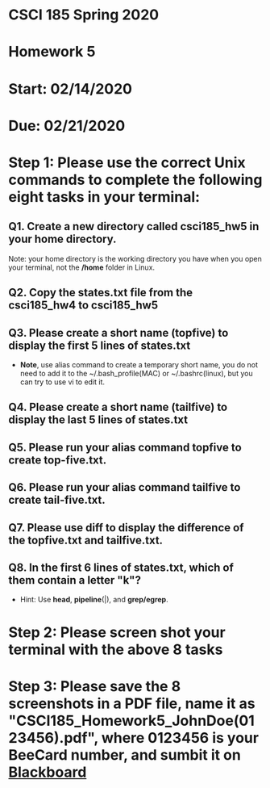 # CSCI 185 Spring 2020
# Homework 5
# Start: 02/14/2020
# Due: 02/21/2020

# Step 1: Please use the correct Unix commands to complete the following eight tasks in your terminal:

## Q1. Create a new directory called csci185_hw5 in your home directory.

Note: your home directory is the working directory you have when you open your terminal, not the **/home** folder in Linux.

## Q2. Copy the states.txt file from the csci185_hw4 to csci185_hw5

## Q3. Please create a short name (topfive) to display the first 5 lines of states.txt

+ **Note**, use alias command to create a temporary short name, you do not need to add it to the ~/.bash_profile(MAC) or ~/.bashrc(linux), but you can try to use vi to edit it.

## Q4. Please create a short name (tailfive) to display the last 5 lines of states.txt

## Q5. Please run your alias command topfive to create top-five.txt.

## Q6. Please run your alias command tailfive to create tail-five.txt.



## Q7. Please use diff to display the difference of the topfive.txt and tailfive.txt.

## Q8. In the first 6 lines of states.txt, which of them contain a letter "k"?
+ Hint: Use **head**, **pipeline**(|), and **grep/egrep**.


# Step 2: Please screen shot your terminal with the above 8 tasks
# Step 3: Please save the 8 screenshots in a PDF file, name it as "CSCI185_Homework5_JohnDoe(0123456).pdf", where 0123456 is your BeeCard number, and sumbit it on [Blackboard](https://blackboard.sau.edu/webapps/login/)

